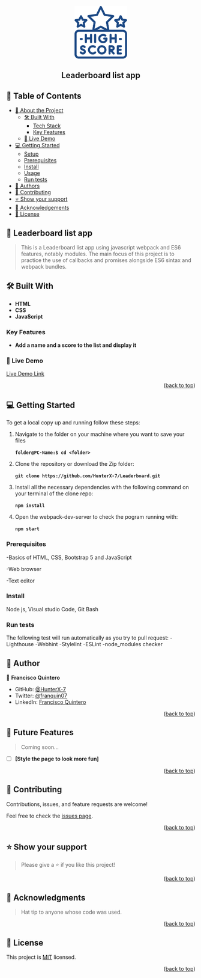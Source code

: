 <a name="readme-top"></a>

<div align="center">

  <img src="./images/high-score.png" alt="logo" width="140"  height="auto" />
  <br/>

  <h2><b>Leaderboard list app</b></h2>

</div>

## 📗 Table of Contents

- [📖 About the Project](#about-project)
  - [🛠 Built With](#built-with)
    - [Tech Stack](#tech-stack)
    - [Key Features](#key-features)
  - [🚀 Live Demo](#live-demo)
- [💻 Getting Started](#getting-started)
  - [Setup](#setup)
  - [Prerequisites](#prerequisites)
  - [Install](#install)
  - [Usage](#usage)
  - [Run tests](#run-tests)
- [👥 Authors](#authors)
- [🤝 Contributing](#contributing)
- [⭐️ Show your support](#support)
- [🙏 Acknowledgements](#acknowledgements)
- [📝 License](#license)

## 📖 Leaderboard list app <a name="about-project"></a>

> This is a Leaderboard list app using javascript webpack and ES6 features, notably modules. The main focus of this project is to practice the use of callbacks and promises alongside ES6 sintax and webpack bundles.

## 🛠 Built With <a name="built-with"></a>

- **HTML**
- **CSS**
- **JavaScript**

### Key Features <a name="key-features"></a>

- **Add a name and a score to the list and display it**

### 🚀 Live Demo <a name="live-demo"></a>

  [Live Demo Link](https://hunterx-7.github.io/Leaderboard/)

<p align="right">(<a href="#readme-top">back to top</a>)</p>

## 💻 Getting Started <a name="getting-started"></a>

To get a local copy up and running follow these steps:

1. Navigate to the folder on your machine where you want to save your files

    **``folder@PC-Name:$ cd <folder>``**

2. Clone the repository or download the Zip folder:

    **``git clone https://github.com/HunterX-7/Leaderboard.git``**

3. Install all the necessary dependencies with the following command on your terminal of the clone repo:

    **``npm install``**

4. Open the webpack-dev-server to check the pogram running with:

    **``npm start``**

### Prerequisites

-Basics of HTML, CSS, Bootstrap 5 and JavaScript

-Web browser 

-Text editor

### Install

Node js, Visual studio Code, Git Bash

### Run tests

The following test will run automatically as you try to pull request: -Lighthouse -Webhint -Stylelint -ESLint -node_modules checker

## 👥 Author <a name="authors"></a>

👤 **Francisco Quintero**

- GitHub: [@HunterX-7](https://github.com/HunterX-7)
- Twitter: [@franquin07](https://twitter.com/franquin07)
- LinkedIn: [Francisco Quintero](https://www.linkedin.com/in/francisco-quintero-146423252/)

<p align="right">(<a href="#readme-top">back to top</a>)</p>

## 🔭 Future Features <a name="future-features"></a>

> Coming soon...

- [ ] **[Style the page to look more fun]**

<p align="right">(<a href="#readme-top">back to top</a>)</p>

## 🤝 Contributing <a name="contributing"></a>

Contributions, issues, and feature requests are welcome!

Feel free to check the [issues page](https://github.com/HunterX-7/Leaderboard/issues).

<p align="right">(<a href="#readme-top">back to top</a>)</p>

## ⭐️ Show your support <a name="support"></a>

> Please give a ⭐️ if you like this project!

<p align="right">(<a href="#readme-top">back to top</a>)</p>

## 🙏 Acknowledgments <a name="acknowledgements"></a>

> Hat tip to anyone whose code was used.

<p align="right">(<a href="#readme-top">back to top</a>)</p>

## 📝 License <a name="license"></a>

This project is [MIT](./LICENSE) licensed.

<p align="right">(<a href="#readme-top">back to top</a>)</p>